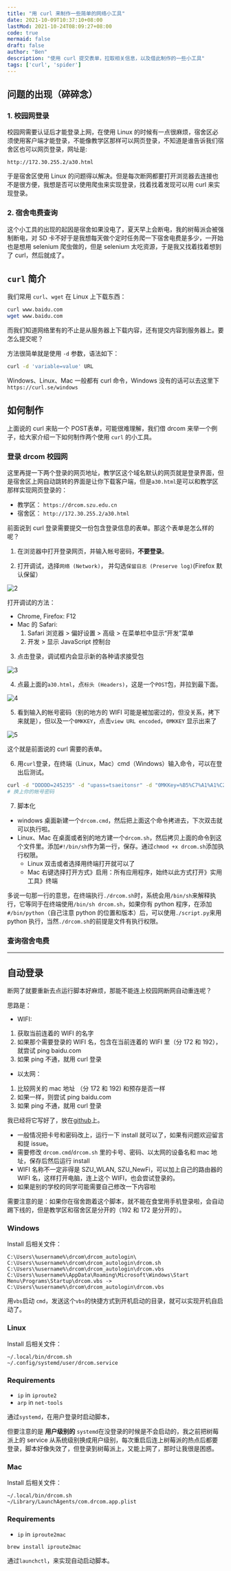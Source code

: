 ```yaml
---
title: "用 curl 来制作一些简单的网络小工具"
date: 2021-10-09T10:37:10+08:00
lastMod: 2021-10-24T08:09:27+08:00
code: true
mermaid: false
draft: false
author: "Ben"
description: "使用 curl 提交表单，拉取相关信息，以及借此制作的一些小工具"
tags: ['curl', 'spider']
---
```



## 问题的出现（碎碎念）
### 1. 校园网登录
校园网需要认证后才能登录上网，在使用 Linux 的时候有一点很麻烦，宿舍区必须使用客户端才能登录，不能像教学区那样可以网页登录，不知道是谁告诉我们宿舍区也可以网页登录，网址是:

```
http://172.30.255.2/a30.html
```

于是宿舍区使用 Linux 的问题得以解决。但是每次断网都要打开浏览器去连接也不是很方便，我想是否可以使用爬虫来实现登录，找着找着发现可以用 curl 来实现登录。

### 2. 宿舍电费查询
这个小工具的出现的起因是宿舍如果没电了，夏天早上会断电，我的树莓派会被强制断电，对 SD 卡不好于是我想每天做个定时任务爬一下宿舍电费是多少，一开始也是想用 selenium 爬虫做的，但是 selenium 太吃资源，于是我又找着找着想到了 curl，然后就成了。

## `curl` 简介
我们常用 `curl`、`wget` 在 Linux 上下载东西：

```sh
curl www.baidu.com
wget www.baidu.com
```

而我们知道网络里有的不止是从服务器上下载内容，还有提交内容到服务器上。要怎么提交呢？

方法很简单就是使用 `-d` 参数，语法如下：

```sh
curl -d 'variable=value' URL
```

Windows、Linux、Mac 一般都有 curl 命令，Windows 没有的话可以去这里下 `https://curl.se/windows`

## 如何制作
上面说的 curl 来贴一个 POST表单，可能很难理解，我们借 drcom 来举一个例子，给大家介绍一下如何制作两个使用 `curl` 的小工具。
### 登录 drcom 校园网

这里再提一下两个登录的网页地址，教学区这个域名默认的网页就是登录界面，但是宿舍区上网自动跳转的界面是让你下载客户端，但是`a30.html`是可以和教学区那样实现网页登录的：

* 教学区： `https://drcom.szu.edu.cn`
* 宿舍区： `http://172.30.255.2/a30.html`

前面说到 curl 登录需要提交一份包含登录信息的表单。那这个表单是怎么样的呢？

1. 在浏览器中打开登录网页，并输入帐号密码，**不要登录**。

2. 打开调试，选择`网络 (Network)`， 并勾选`保留日志 (Preserve log)`(Firefox 默认保留）

![2](./figures/1.fn12_preserve_log.png)

打开调试的方法：

* Chrome, Firefox: F12
* Mac 的 Safari:
    1. Safari 浏览器 > 偏好设置 > 高级 > 在菜单栏中显示“开发”菜单
    2. 开发 > 显示 JavaScript 控制台

3. 点击登录，调试框内会显示新的各种请求接受包

![3](./figures/2.after_login.png)

4. 点最上面的`a30.html`，点`标头 (Headers)`，这是一个`POST`包，并拉到最下面。

![4](./figures/3.pull_to_end.png)

5. 看到输入的帐号密码（别的地方的 WIFI 可能是被加密过的，但没关系，拷下来就是），但以及一个`0MKKEY`，点击`view URL encoded`，`0MKKEY` 显示出来了

![5](./figures/4.click_view_url_encoded.png)

这个就是前面说的 curl 需要的表单。

6. 用`curl`登录，在终端（Linux，Mac）cmd（Windows）输入命令，可以在登出后测试。

```sh
curl -d "DDDDD=245235" -d "upass=tsaeitonsr" -d "0MKKey=%B5%C7%A1%A1%C2%BC" http://172.30.255.2/a30.html
# 换上你的帐号密码
```

7. 脚本化
* windows 桌面新建一个`drcom.cmd`，然后把上面这个命令拷进去，下次双击就可以执行啦。
* Linux、Mac 在桌面或者别的地方建一个`drcom.sh`，然后拷贝上面的命令到这个文件里。添加`#!/bin/sh`作为第一行，保存。通过`chmod +x drcom.sh`添加执行权限。
    + Linux 双击或者选择用终端打开就可以了
    + Mac 右键选择打开方式》启用：所有应用程序，始终以此方式打开》实用工具》终端

多说一句那一行的意思，在终端执行`./drcom.sh`时，系统会用`/bin/sh`来解释执行，它等同于在终端使用`/bin/sh drcom.sh`，如果你有 python 程序，在添加`#/bin/python`（自己注意 python 的位置和版本）后，可以使用`./script.py`来用 python 执行，当然`./drcom.sh`的前提是文件有执行权限。

### 查询宿舍电费





---

## 自动登录
断网了就要重新去点运行脚本好麻烦，那能不能连上校园网断网自动重连呢？

思路是：
* WIFI:
1. 获取当前连着的 WIFI 的名字
2. 如果那个需要登录的 WIFI 名，包含在当前连着的 WIFI 里（分 172 和 192），就尝试 ping baidu.com
3. 如果 ping 不通，就用 curl 登录

* 以太网：
1. 比较网关的 mac 地址 （分 172 和 192) 和预存是否一样
2. 如果一样，则尝试 ping baidu.com
3. 如果 ping 不通，就用 curl 登录

我已经将它写好了，放在[github](https://github.com/BenSYZ/tools-in-szu)上。
* 一般情况把卡号和密码改上，运行一下 install 就可以了，如果有问题欢迎留言和提 issue。
* 需要修改 `drcom.cmd`/`drcom.sh` 里的卡号、密码、以太网的设备名和 mac 地址，保存后然后运行 install
* WIFI 名称不一定非得是 SZU_WLAN, SZU_NewFi，可以加上自己的路由器的 WIFI 名，这样打开电脑，连上这个 WIFI，也会尝试登录的。
* 如果是别的学校的同学可能需要自己修改一下内容啦

需要注意的是：如果你在宿舍跑着这个脚本，就不能在食堂用手机登录啦，会自动踢下线的，但是教学区和宿舍区是分开的（192 和 172 是分开的）。

### Windows
Install 后相关文件：

```
C:\Users\%username%\drcom\drcom_autologin\
C:\Users\%username%\drcom\drcom_autologin\drcom.sh
C:\Users\%username%\drcom\drcom_autologin\drcom.vbs
C:\Users\%username%\AppData\Roaming\Microsoft\Windows\Start Menu\Programs\Startup\drcom.vbs -> C:\Users\%username%\drcom\drcom_autologin\drcom.vbs
```

用`vbs`启动 `cmd`，发送这个`vbs`的快捷方式到开机启动的目录，就可以实现开机自启动了。

### Linux
Install 后相关文件：

```
~/.local/bin/drcom.sh
~/.config/systemd/user/drcom.service
```

### Requirements
* `ip` in `iproute2`
* `arp` in `net-tools`

通过`systemd`，在用户登录时启动脚本，

但要注意的是 **用户级别的** `systemd`在没登录的时候是不会启动的，我之前把树莓派上的 service 从系统级别换成用户级别，每次重启后连上树莓派的热点后都要登录，脚本好像失效了，但登录到树莓派上，又能上网了，那时让我很是困惑。

### Mac
Install 后相关文件：

```
~/.local/bin/drcom.sh
~/Library/LaunchAgents/com.drcom.app.plist
```

### Requirements
* `ip` in `iproute2mac`

```sh
brew install iproute2mac
```

通过`launchctl`，来实现自动启动脚本。
